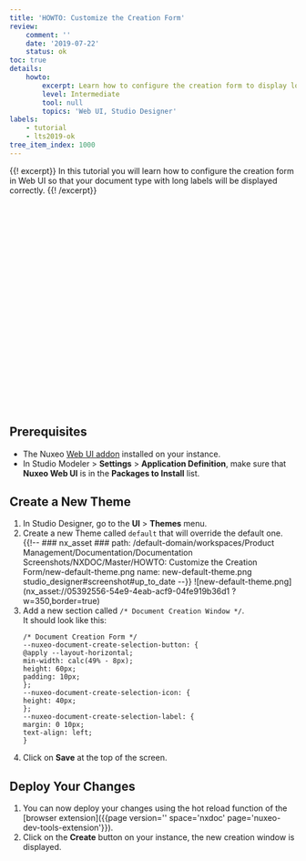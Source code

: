```yaml
---
title: 'HOWTO: Customize the Creation Form'
review:
    comment: ''
    date: '2019-07-22'
    status: ok
toc: true
details:
    howto:
        excerpt: Learn how to configure the creation form to display long document type titles
        level: Intermediate
        tool: null
        topics: 'Web UI, Studio Designer'
labels:
    - tutorial
    - lts2019-ok
tree_item_index: 1000
---
```


{{! excerpt}}
In this tutorial you will learn how to configure the creation form in Web UI so that your document type with long labels will be displayed correctly.
{{! /excerpt}}

<script src="https://fast.wistia.com/embed/medias/18sk3v2r7i.jsonp" async></script><script src="https://fast.wistia.com/assets/external/E-v1.js" async></script><div class="wistia_embed wistia_async_18sk3v2r7i" style="height:360px;position:relative;width:640px"><div class="wistia_swatch" style="height:100%;left:0;opacity:0;overflow:hidden;position:absolute;top:0;transition:opacity 200ms;width:100%;"><img src="https://fast.wistia.com/embed/medias/18sk3v2r7i/swatch" style="filter:blur(5px);height:100%;object-fit:contain;width:100%;" alt="" aria-hidden="true" onload="this.parentNode.style.opacity=1;" /></div></div>

## Prerequisites

- The Nuxeo [Web UI addon](https://connect.nuxeo.com/nuxeo/site/marketplace/package/nuxeo-web-ui) installed on your instance.
- In Studio Modeler > **Settings** > **Application Definition**, make sure that **Nuxeo Web UI** is in the **Packages to Install** list.

## Create a New Theme

1. In Studio Designer, go to the **UI** > **Themes** menu.
1. Create a new Theme called `default` that will override the default one.
    {{!--     ### nx_asset ###
      path: /default-domain/workspaces/Product Management/Documentation/Documentation Screenshots/NXDOC/Master/HOWTO: Customize the Creation Form/new-default-theme.png
      name: new-default-theme.png
      studio_designer#screenshot#up_to_date
    --}}
    ![new-default-theme.png](nx_asset://05392556-54e9-4eab-acf9-04fe919b36d1 ?w=350,border=true)
1. Add a new section called `/* Document Creation Window */`.</br>
    It should look like this:
    ```
    /* Document Creation Form */
    --nuxeo-document-create-selection-button: {
    @apply --layout-horizontal;
    min-width: calc(49% - 8px);
    height: 60px;
    padding: 10px;
    };
    --nuxeo-document-create-selection-icon: {
    height: 40px;
    };
    --nuxeo-document-create-selection-label: {
    margin: 0 10px;
    text-align: left;
    }
    ```
1. Click on **Save** at the top of the screen.

## Deploy Your Changes

1. You can now deploy your changes using the hot reload function of the [browser extension]({{page version='' space='nxdoc' page='nuxeo-dev-tools-extension'}}).
1. Click on the **Create** button on your instance, the new creation window is displayed.
